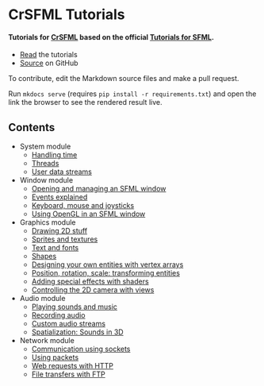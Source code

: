 CrSFML Tutorials
================

#### Tutorials for [CrSFML](http://github.com/oprypin/crsfml) based on the official [Tutorials for SFML](http://www.sfml-dev.org/tutorials/).

* [Read](http://oprypin.github.io/crsfml/tutorials/) the tutorials
* [Source](https://github.com/oprypin/crsfml/tree/tutorials) on GitHub

To contribute, edit the Markdown source files and make a pull request.

Run `mkdocs serve` (requires `pip install -r requirements.txt`) and open the link the browser to see the rendered result live.

Contents
--------

* System module
    * [Handling time](system/time.md)
    * [Threads](system/thread.md)
    * [User data streams](system/stream.md)
* Window module
    * [Opening and managing an SFML window](window/window.md)
    * [Events explained](window/events.md)
    * [Keyboard, mouse and joysticks](window/inputs.md)
    * [Using OpenGL in an SFML window](window/opengl.md)
* Graphics module
    * [Drawing 2D stuff](graphics/draw.md)
    * [Sprites and textures](graphics/sprite.md)
    * [Text and fonts](graphics/text.md)
    * [Shapes](graphics/shape.md)
    * [Designing your own entities with vertex arrays](graphics/vertex-array.md)
    * [Position, rotation, scale: transforming entities](graphics/transform.md)
    * [Adding special effects with shaders](graphics/shader.md)
    * [Controlling the 2D camera with views](graphics/view.md)
* Audio module
    * [Playing sounds and music](audio/sounds.md)
    * [Recording audio](audio/recording.md)
    * [Custom audio streams](audio/streams.md)
    * [Spatialization: Sounds in 3D](audio/spatialization.md)
* Network module
    * [Communication using sockets](network/socket.md)
    * [Using packets](network/packet.md)
    * [Web requests with HTTP](network/http.md)
    * [File transfers with FTP](network/ftp.md)
